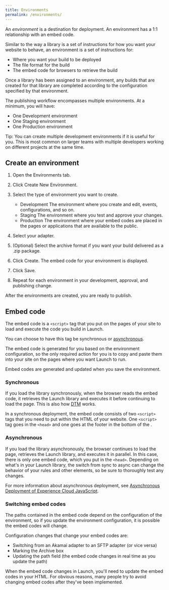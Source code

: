 ```yaml
---
title: Environments
permalink: /environments/
---
```


An _environment_ is a destination for deployment. An environment has a 1:1 relationship with an embed code.

Similar to the way a library is a set of instructions for how you want your website to behave, an environment is a set of instructions for:

*   Where you want your build to be deployed
*   The file format for the build
*   The embed code for browsers to retrieve the build

Once a library has been assigned to an environment, any builds that are created for that library are completed according to the configuration specified by that environment.

The publishing workflow encompasses multiple environments. At a minimum, you will have:

*   One Development environment
*   One Staging environment
*   One Production environment

Tip: You can create multiple development environments if it is useful for you. This is most common on larger teams with multiple developers working on different projects at the same time.


## Create an environment

1.  Open the Environments tab.
2.  Click Create New Environment.
3.  Select the type of environment you want to create.

    *   Development
        The environment where you create and edit, events, configurations, and so on.
    *   Staging
        The environment where you test and approve your changes.
    *   Production
        The environment where your embed codes are placed in the pages or applications that are available to the public.

4.  Select your adapter.
5.  (Optional) Select the archive format if you want your build delivered as a .zip package.
6.  Click Create.
    The embed code for your environment is displayed.
7.  Click Save.
8.  Repeat for each environment in your development, approval, and publishing change.

After the environments are created, you are ready to publish.

## Embed code

The embed code is a `<script>` tag that you put on the pages of your site to load and execute the code you build in Launch.

You can choose to have this tag be synchronous or [asynchronous](async.md).

The embed code is generated for you based on the environment configuration, so the only required action for you is to copy and paste them into your site on the pages where you want Launch to run.

Embed codes are generated and updated when you save the environment.

### Synchronous

If you load the library synchronously, when the browser reads the embed code, it retrieves the Launch library and executes it before continuing to load the page. This is also how [DTM](https://marketing.adobe.com/resources/help/en_US/dtm/) works.

In a synchronous deployment, the embed code consists of two `<script>` tags that you need to put within the HTML of your website. One `<script>` tag goes in the `<head>` and one goes at the footer in the bottom of the <body>.

### Asynchronous

If you load the library asynchronously, the browser continues to load the page, retrieves the Launch library, and executes it in parallel. In this case, there is only one embed code, which you put in the `<head>`. Depending on what's in your Launch library, the switch from sync to async can change the behavior of your rules and other elements, so be sure to thoroughly test any changes.

For more information about asynchronous deployment, see [Asynchronous Deployment of Experience Cloud JavaScript](async.md).

### Switching embed codes

The paths contained in the embed code depend on the configuration of the environment, so if you update the environment configuration, it is possible the embed codes will change.

Configuration changes that change your embed codes are:

*   Switching from an Akamai adapter to an SFTP adapter (or vice versa)
*   Marking the Archive box
*   Updating the path field (the embed code changes in real time as you update the path)

When the embed code changes in Launch, you'll need to update the embed codes in your HTML. For obvious reasons, many people try to avoid changing embed codes after they've been implemented.
